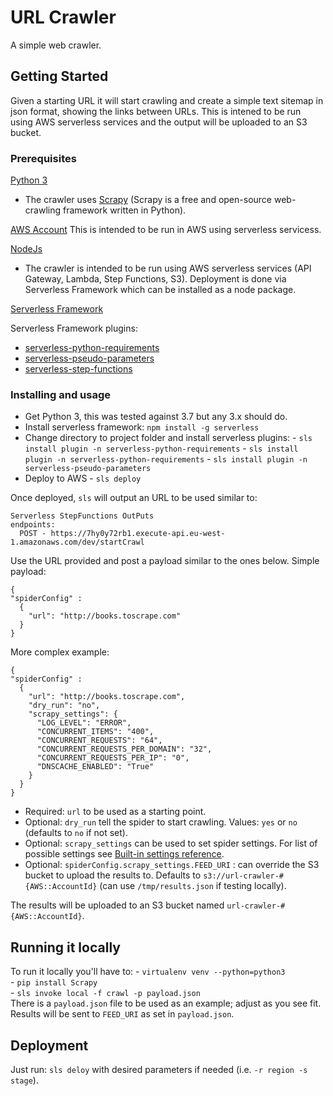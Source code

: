 # URL Crawler

A simple web crawler.

## Getting Started

Given a starting URL it will start crawling and create a simple text sitemap in json format, showing the links between URLs.
This is intened to be run using AWS serverless services and the output will be uploaded to an S3 bucket. 

### Prerequisites

[Python 3](https://www.python.org/downloads/)
- The crawler uses [Scrapy](https://scrapy.org) (Scrapy is a free and open-source web-crawling framework written in Python).

[AWS Account](https://aws.amazon.com/account/) This is intended to be run in AWS using serverless servicess.

[NodeJs](https://nodejs.org/en/download/)
- The crawler is intended to be run using AWS serverless services (API Gateway, Lambda, Step Functions, S3). Deployment is done via Serverless Framework which can be installed as a node package.

[Serverless Framework](https://serverless.com/framework/docs/getting-started/)

Serverless Framework plugins:
  - [serverless-python-requirements](https://www.npmjs.com/package/serverless-python-requirements)
  - [serverless-pseudo-parameters](https://www.npmjs.com/package/serverless-pseudo-parameters)
  - [serverless-step-functions](https://www.npmjs.com/package/serverless-step-functions)

### Installing and usage

- Get Python 3, this was tested against 3.7 but any 3.x should do.
- Install serverless framework: `npm install -g serverless`
- Change directory to project folder and install serverless plugins:
        - `sls install plugin -n serverless-python-requirements`
        - `sls install plugin -n serverless-python-requirements`
        - `sls install plugin -n serverless-pseudo-parameters`
- Deploy to AWS
        - `sls deploy`

Once deployed, `sls` will output an URL to be used similar to:
```
Serverless StepFunctions OutPuts
endpoints:
  POST - https://7hy0y72rb1.execute-api.eu-west-1.amazonaws.com/dev/startCrawl
 ```
Use the URL provided and post a payload similar to the ones below.
Simple payload:
```
{
"spiderConfig" :
  {
    "url": "http://books.toscrape.com"
  }
}
```
More complex example:
```
{
"spiderConfig" :
  {
    "url": "http://books.toscrape.com",
    "dry_run": "no",
    "scrapy_settings": {
      "LOG_LEVEL": "ERROR",
      "CONCURRENT_ITEMS": "400",
      "CONCURRENT_REQUESTS": "64",
      "CONCURRENT_REQUESTS_PER_DOMAIN": "32",
      "CONCURRENT_REQUESTS_PER_IP": "0",
      "DNSCACHE_ENABLED": "True"
    }
  }
}
```
  - Required: `url` to be used as a starting point.
  - Optional: `dry_run` tell the spider to start crawling. Values: `yes` or `no` (defaults to `no` if not set).
  - Optional: `scrapy_settings` can be used to set spider settings. For list of possible settings see [Built-in settings reference](https://docs.scrapy.org/en/latest/topics/settings.html?highlight=settings#built-in-settings-reference).
  - Optional: `spiderConfig.scrapy_settings.FEED_URI` : can override the S3 bucket to upload the results to. Defaults to `s3://url-crawler-#{AWS::AccountId}` (can use `/tmp/results.json` if testing locally).
 
The results will be uploaded to an S3 bucket named `url-crawler-#{AWS::AccountId}`.


## Running it locally

To run it locally you'll have to:
        - `virtualenv venv --python=python3`  
        - `pip install Scrapy`  
        - `sls invoke local -f crawl -p payload.json`  
There is a `payload.json` file to be used as an example; adjust as you see fit.
Results will be sent to `FEED_URI` as set in `payload.json`.


## Deployment

Just run: `sls deloy` with desired parameters if needed (i.e. `-r region -s stage`).